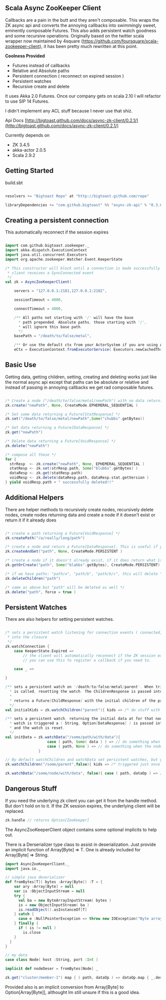 Scala Async ZooKeeper Client
----------------------------

Callbacks are a pain in the butt and they aren't composable. This wraps the ZK async api and converts the annoying callbacks
into swimmingly sweet, eminently composable Futures. This also adds persistent watch goodness and some recursive operations.
Originally based on the twitter scala wrapper now maintained by 4square (https://github.com/foursquare/scala-zookeeper-client),
it has been pretty much rewritten at this point.

<b>Coolness Provided</b>
 * Futures instead of callbacks
 * Relative and Absolute paths
 * Persistent connection ( reconnect on expired session )
 * Persistent watches
 * Recursive create and delete

It uses Akka 2.0 Futures. Once our company gets on scala 2.10 I will refactor to use SIP 14 Futures.

I didn't implement any ACL stuff because I never use that shiz.

Api Docs [http://bigtoast.github.com/docs/async-zk-client/0.2.1/](http://bigtoast.github.com/docs/async-zk-client/0.2.1/)

Currently depends on
 * ZK 3.4.5
 * akka-actor 2.0.5
 * Scala 2.9.2

Getting Started
---------------

build.sbt
```scala

resolvers += "Bigtoast Repo" at "http://bigtoast.github.com/repo"

libraryDependencies += "com.github.bigtoast" %% "async-zk-api" % "0.3.0"

```

Creating a persistent connection
--------------------------------
This automatically reconnect if the session expires

```scala

import com.github.bigtoast.zookeeper._
import akka.dispatch.ExecutionContext
import java.util.concurrent.Executors
import org.apache.zookeeper.Watcher.Event.KeeperState

/* This constructor will block until a connection is made successfully and the
 * client receives a SyncConnected event
 */
val zk = AsyncZooKeeperClient(

    servers = "127.0.0.1:2181,127.0.0.1:2182",

    sessionTimeout = 4000,

    connectTimeout = 4000,

    /** All paths not starting with '/' will have the base
      * path prepended. Absolute paths, those starting with '/',
      * will ignore this base path.
      */
    basePath = "/death/to/false/metal",

    /** Or use the default ctx from your ActorSystem if you are using Akka already. */
    eCtx = ExecutionContext.fromExecutorService( Executors.newCachedThreadPool ) )


```

Basic Use
---------
Getting data, getting children, setting, creating and deleting works just like the normal async api
except that paths can be absolute or relative and instead of passing in annoying callbacks
we get rad composable futures.


```scala

/* Create a node ("/death/to/false/metal/newPath") with no data returning a Future[StringResponse] */
zk.create("newPath", None, CreateMode.EPHEMERAL_SEQUENTIAL )

/* Set some data returning a Future[StatResponse] */
zk.set("/death/to/false/metal/newPath",Some("chubbs".getBytes))

/* Get data returning a Future[DataResponse] */
zk.get("newPath")

/* Delete data returning a Future[VoidResponse] */
zk.delete("newPath")

/* compose all these */
for {
  strResp  <- zk.create("newPath", None, EPHEMERAL_SEQUENTIAL )
  statResp <- zk.set(strResp.path, Some("blubbs".getBytes) )
  dataResp <- zk.get(statResp.path)
  voidResp <- zk.delete(dataResp.path, dataResp.stat.getVersion )
} yield voidResp.path + " successfully deleted!!"


```

Additional Helpers
------------------
There are helper methods to recursively create nodes, recursively delete nodes, create nodes returning data
and create a node if it doesn't exist or return it if it already does

```scala

/* create a path returning a Future[VoidResponse] */
zk.createPath("/a/really/long/path")

/* create a node and return a Future[DataResponse]. This is useful if you want the Stat object */
zk.createAndGet("path", None, CreateMode.PERSISTENT )

/* create a node if it doesn't already exist, if it does return what is there. Returns Future[DataResponse] */
zk.getOrCreate("path", Some("blabbs".getBytes), CreateMode.PERSISTENT)

/* if we have paths: "path/a", "path/b", "path/b/c", this will delete "a", "b", "b/c" but will leave "path". Returns Future[VoidResponse] */
zk.deleteChildren("path")

/* same as above but "path" will be deleted as well */
zk.delete("path", force = true )


```

Persistent Watches
------------------
There are also helpers for setting persistent watches.

```scala

/* sets a persistent watch listening for connection events ( connected, disconnected etc.. ). KeeperState is passed
 * into the closure
 */
zk.watchConnection {
    case KeeperState.Expired =>
        // the client will automatically reconnect if the ZK session expires but
        // you can use this to register a callback if you need to.

    case _ =>

}

/** sets a persistent watch on '/death/to/false/metal/parent'. When triggered, getChildren
  * is called, resetting the watch. The ChildrenResponse is passed into the closure.
  *
  * returns a Future[ChildResponse] with the initial children of the parent node
  */
val initialKids = zk.watchChildren("parent"){ kids => /* do stuff with child response */ }

/** sets a persistent watch, returning the initial data at for that node. When the
  * watch is triggered a ( String, Option[DataResponse] ) is passed into the closure
  * and the watch is reset.
  */
val initData = zk.watchData("/some/path/with/data"){
                   case ( path, Some( data ) ) => // do something when the data changed
                   case ( path, None ) => // do something when the node is deleted
               }

// By default watchChildren and watchData set persistent watches, but you can set one time watches thusly
zk.watchChildren("/some/parent",false){ kids => /* triggered just once */ }

zk.watchData("/some/node/with/data", false){ case ( path, dataOp ) => /* triggered just once */ }

```

Dangerous Stuff
---------------

If you need the underlying zk client you can get it from the handle method. But don't hold on to it. If the ZK session expires, the
underlying client will be replaced.

```scala
zk.handle // returns Option[ZooKeeper]
```

The AsyncZooKeeperClient object contains some optional implicits to help out.

There is a Derserializer type class to assist in deserialization. Just provide an implicit function of Array[Byte] => T.
One is already included for Array[Byte] => String.

```scala
import AsyncZooKeeperClient._
import java.io._

// simple java deserializer
def fromBytes[T]( bytes :Array[Byte]) :T = {
    var ary :Array[Byte] = null
    var is :ObjectInputStream = null
    try {
      val ba = new ByteArrayInputStream( bytes )
      is = new ObjectInputStream( ba )
      is.readObject().asInstanceOf[T]
    } catch {
      case e :NullPointerException => throw new IOException("Byte array empty")
    } finally {
      if ( is != null )
        is.close
    }
  }
}

// my data
case class Node( host :String, port :Int )

implicit def nodeDeser = fromBytes[Node] _

zk.get("cluster/member-1") map { ( path, dataOp ) => dataOp.map { _.deser[Node] } } // Returns a Future[Option[Node]]

```

Provided also is an implicit conversion from Array[Byte] to Option[Array[Byte]], althought Im still unsure if this is a good idea.

